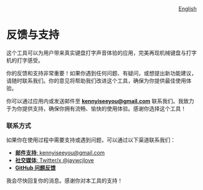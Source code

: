 <p align="right">
  <a href="./feedback.md">English</a>
</p>
<!--rehype:style=float: right; bottom: -36px; position: relative;-->

反馈与支持
===

这个工具可以为用户带来真实键盘打字声音体验的应用，完美再现机械键盘与打字机的打字感受。

你的反馈和支持非常重要！如果你遇到任何问题、有疑问，或想提出新功能建议，请随时联系我们。你的意见将帮助我们改进这个工具，确保为你提供最佳使用体验。  

你可以通过应用内或发送邮件至 **kennyiseeyou@gmail.com** 联系我们。我致力于为你提供支持，确保你拥有流畅、愉快的使用体验。感谢你选择这个工具！  

### 联系方式  

如果你在使用过程中需要支持或遇到问题，可以通过以下渠道联系我们：  

- [**邮件支持**: kennyiseeyou@gmail.com](mailto:kennyiseeyou@gmail.com)  
- [**社交媒体**: Twitter/x @jaywcjlove](https://twitter.com/jaywcjlove)  
- [**GitHub 问题反馈**](https://github.com/jaywcjlove/iconed/key-clicker/new/choose)  

我会尽快回复你的消息。感谢你对本工具的支持！